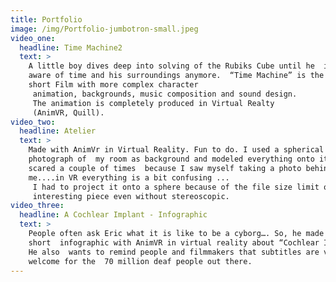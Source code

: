 ```yaml
---
title: Portfolio
image: /img/Portfolio-jumbotron-small.jpeg
video_one:
  headline: Time Machine2
  text: >
    A little boy dives deep into solving of the Rubiks Cube until he  isn't
    aware of time and his surroundings anymore.  “Time Machine” is the first
    short Film with more complex character
     animation, backgrounds, music composition and sound design. 
     The animation is completely produced in Virtual Realty 
     (AnimVR, Quill).
video_two:
  headline: Atelier
  text: >
    Made with AnimVr in Virtual Reality. Fun to do. I used a spherical
    photograph of  my room as background and modeled everything onto it. I was
    scared a couple of times  because I saw myself taking a photo behind
    me....in VR everything is a bit confusing ...
     I had to project it onto a sphere because of the file size limit of Sketchfab, but still 
     interesting piece even without stereoscopic.
video_three:
  headline: A Cochlear Implant - Infographic
  text: >
    People often ask Eric what it is like to be a cyborg…. So, he made this
    short  infographic with AnimVR in virtual reality about “Cochlear Implants”.
    He also  wants to remind people and filmmakers that subtitles are very
    welcome for the  70 million deaf people out there.
---
```


